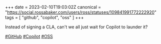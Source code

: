 +++
date = 2023-02-10T19:03:02Z
canonical = "https://social.rossabaker.com/users/ross/statuses/109841991772222920"
tags = [ "github", "copilot", "oss" ]
+++

<p>Instead of signing a CLA, can&#39;t we all just wait for Copilot to launder it?</p><p><a href="https://social.rossabaker.com/tags/GitHub" class="mention hashtag" rel="tag">#<span>GitHub</span></a> <a href="https://social.rossabaker.com/tags/Copilot" class="mention hashtag" rel="tag">#<span>Copilot</span></a> <a href="https://social.rossabaker.com/tags/OSS" class="mention hashtag" rel="tag">#<span>OSS</span></a></p>
